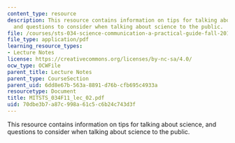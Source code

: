 ```yaml
---
content_type: resource
description: This resource contains information on tips for talking about science,
  and questions to consider when talking about science to the public.
file: /courses/sts-034-science-communication-a-practical-guide-fall-2011/70dbe3b7a87c998a61c5c6b24c743d3f_MITSTS_034F11_lec_02.pdf
file_type: application/pdf
learning_resource_types:
- Lecture Notes
license: https://creativecommons.org/licenses/by-nc-sa/4.0/
ocw_type: OCWFile
parent_title: Lecture Notes
parent_type: CourseSection
parent_uid: 6dd8e67b-563a-8891-d76b-cfb695c4933a
resourcetype: Document
title: MITSTS_034F11_lec_02.pdf
uid: 70dbe3b7-a87c-998a-61c5-c6b24c743d3f
---
```

This resource contains information on tips for talking about science, and questions to consider when talking about science to the public.